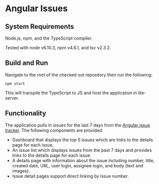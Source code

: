 # Angular Issues

## System Requirements

Node.js, npm, and the TypeScript compiler.

Tested with node v6.10.3, npm v4.6.1, and tsc v2.3.2.

## Build and Run

Navigate to the root of the checked out repository then run the following:

```
npm start
```

This will transpile the TypeScript to JS and host the application in lite-server.

## Functionality

The application pulls in issues for the last 7 days from the [Angular issue tracker](https://github.com/angular/angular/issues). The following components are provided:

* Dashboard that displays the top 5 issues which are links to the details page for each issue.
* An issue list which displays issues from the past 7 days and provides links to the details page for each issue.
* A details page with information about the issue including number, title, created date, URL, user login, assignee login, and body (text and images).
* Issue detail pages support direct linking by issue number.

